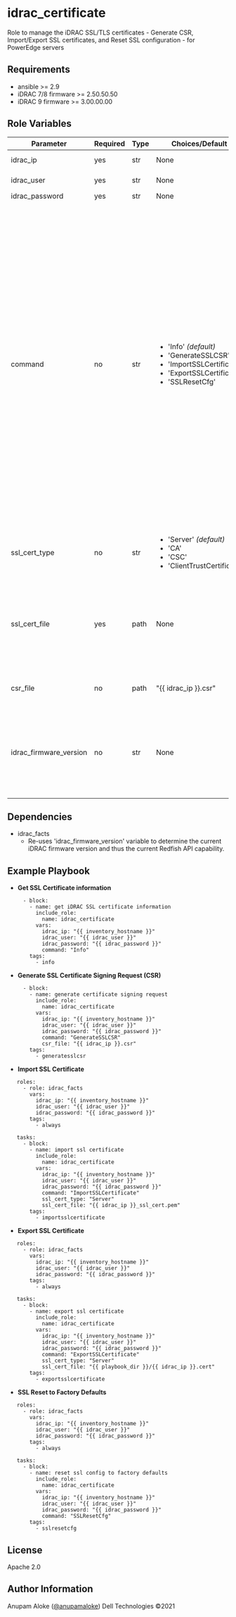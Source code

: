 idrac_certificate
=========

Role to manage the iDRAC SSL/TLS certificates - Generate CSR, Import/Export SSL certificates, and Reset SSL configuration - for PowerEdge servers

Requirements
------------

- ansible >= 2.9
- iDRAC 7/8 firmware >= 2.50.50.50
- iDRAC 9 firmware >= 3.00.00.00

Role Variables
--------------

| Parameter | Required | Type | Choices/Default | Example | Description |
|-----------|----------|------|-----------------|---------|-------------|
| idrac_ip  | yes | str | None | "192.168.10.10"<br/>"abc.xyz.com" | IP address or hostname of iDRAC |
| idrac_user | yes | str | None | "admin" | iDRAC user with privileges to import the server configuration profile |
| idrac_password | yes | str | None | "Passw0rd" | iDRAC user password |
| command | no | str | <ul><li>'Info' *(default)*</li><li>'GenerateSSLCSR'</li><li>'ImportSSLCertificate'</li><li>'ExportSSLCertificate'</li><li>'SSLResetCfg'</li></ul> | 'Info' | <ul><li>'Info' - get the iDRAC web-server SSL certificate details</li><li>'GenerateSSLCSR' - create the certificate signing request (CSR) and return it. The certificate is copied to the file provided in I(csr_file). Please note that the following iDRAC security attributes must be configured prior to sending a CSR request to iDRAC: (1). Security.1.CsrCommonName, (2). Security.1.CsrOrganizationName, (3). Security.1.CsrOrganizationUnit, (4). Security.1.CsrLocalityName, (5). Security.1.CsrStateName, (6). Security.1.CsrCountryCode, (7). Security.1.CsrEmailAddr. </li><li>'ImportSSLCertificate' - import the SSL certificate provided in the argument I(ssl_cert_file) to iDRAC, on the basis of I(ssl_cert_type). After importing the certificate, iDRAC will automatically restart.</li><li>'ExportSSLCertificate' - export the iDRAC SSL certificate and write it to a file provided in the argument I(ssl_cert_file). </li><li>'SSLResetCfg' - restore the iDRAC web-server certificate to factory defaults. After performing SSL reset, iDRAC might need to be restarted to apply the default certificate.</li></ul> |
| ssl_cert_type | no | str | <ul><li>'Server' *(default)*</li><li>'CA'</li><li>'CSC'</li><li>'ClientTrustCertificate'</li></ul> | 'Server' | Type of certificate to be imported.</br>This argument should be provided only when I(command=ImportSSLCertificate) or I(command=ExportSSLCertificate). |
| ssl_cert_file | yes | path | None | "{{ playbook_dir }}/{{ inventory_hostname }}.cert" | A base 64 encoded string of the XML Certificate file. This is a **required** argument when I(command=ImportSSLCertificate).<br/>Note: For importing CSC certificate, user has to convert PKCS file to base64 format. Use the openssl command. The CTC file content has to be in PEM format (base 64 encoded). |
| csr_file | no | path | "{{ idrac_ip }}.csr" | "{{ playbook_dir }}/{{ inventory_hostname }}.csr" | File name to copy the CSR.<br/>This argument is only applicable when I(command=GenerateSSLCSR) |
| idrac_firmware_version | no | str | None | "4.00.00.00" | This variable is defined in the role ***idrac_facts*** and used within this role to determine the Redfish API capability currently being supported by the iDRAC. See U(https://github.com/dell/redfish-ansible-module/tree/master/roles/idrac_facts) for an overview of the ***idrac_facts*** role. |

Dependencies
------------

- idrac_facts
  - Re-uses 'idrac_firmware_version' variable to determine the current iDRAC firmware version and thus the current Redfish API capability. 

Example Playbook
----------------

* **Get SSL Certificate information**

```
     - block:
       - name: get iDRAC SSL certificate information
         include_role:
           name: idrac_certificate
         vars:
           idrac_ip: "{{ inventory_hostname }}"
           idrac_user: "{{ idrac_user }}"
           idrac_password: "{{ idrac_password }}"
           command: "Info"
       tags:
         - info
```

* **Generate SSL Certificate Signing Request (CSR)**

```
     - block:
       - name: generate certificate signing request
         include_role:
           name: idrac_certificate
         vars:
           idrac_ip: "{{ inventory_hostname }}"
           idrac_user: "{{ idrac_user }}"
           idrac_password: "{{ idrac_password }}"
           command: "GenerateSSLCSR"
           csr_file: "{{ idrac_ip }}.csr"
       tags:
         - generatesslcsr
```

* **Import SSL Certificate**

```
   roles:
     - role: idrac_facts
       vars:
         idrac_ip: "{{ inventory_hostname }}"
         idrac_user: "{{ idrac_user }}"
         idrac_password: "{{ idrac_password }}"
       tags:
         - always

   tasks:
     - block:
       - name: import ssl certificate
         include_role:
           name: idrac_certificate
         vars:
           idrac_ip: "{{ inventory_hostname }}"
           idrac_user: "{{ idrac_user }}"
           idrac_password: "{{ idrac_password }}"
           command: "ImportSSLCertificate"
           ssl_cert_type: "Server"
           ssl_cert_file: "{{ idrac_ip }}_ssl_cert.pem"
       tags:
         - importsslcertificate
```

* **Export SSL Certificate**

```
   roles:
     - role: idrac_facts
       vars:
         idrac_ip: "{{ inventory_hostname }}"
         idrac_user: "{{ idrac_user }}"
         idrac_password: "{{ idrac_password }}"
       tags:
         - always

   tasks:
     - block:
       - name: export ssl certificate
         include_role:
           name: idrac_certificate
         vars:
           idrac_ip: "{{ inventory_hostname }}"
           idrac_user: "{{ idrac_user }}"
           idrac_password: "{{ idrac_password }}"
           command: "ExportSSLCertificate"
           ssl_cert_type: "Server"
           ssl_cert_file: "{{ playbook_dir }}/{{ idrac_ip }}.cert"
       tags:
         - exportsslcertificate
```

* **SSL Reset to Factory Defaults**

```
   roles:
     - role: idrac_facts
       vars:
         idrac_ip: "{{ inventory_hostname }}"
         idrac_user: "{{ idrac_user }}"
         idrac_password: "{{ idrac_password }}"
       tags:
         - always

   tasks:
     - block:
       - name: reset ssl config to factory defaults
         include_role:
           name: idrac_certificate
         vars:
           idrac_ip: "{{ inventory_hostname }}"
           idrac_user: "{{ idrac_user }}"
           idrac_password: "{{ idrac_password }}"
           command: "SSLResetCfg"
       tags:
         - sslresetcfg
```

License
-------

Apache 2.0

Author Information
------------------

Anupam Aloke ([@anupamaloke](https://github.com/anupamaloke))
Dell Technologies &copy;2021
